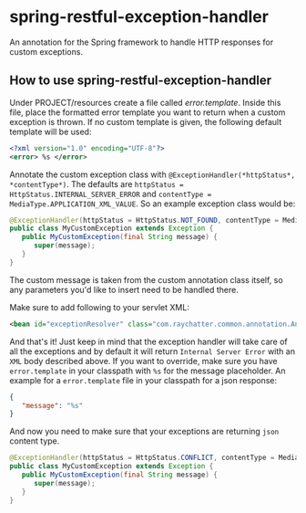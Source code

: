 # spring-restful-exception-handler

An annotation for the Spring framework to handle HTTP responses for custom exceptions.

## How to use spring-restful-exception-handler

Under PROJECT/resources create a file called *error.template*. Inside this file, place the formatted error template you want to return when a custom exception is thrown. If no custom template is given, the following default template will be used:

```xml
<?xml version="1.0" encoding="UTF-8"?>
<error> %s </error>
```

Annotate the custom exception class with `@ExceptionHandler(*httpStatus*, *contentType*)`. The defaults are `httpStatus = HttpStatus.INTERNAL_SERVER_ERROR` and `contentType = MediaType.APPLICATION_XML_VALUE`. So an example exception class would be:

```java
@ExceptionHandler(httpStatus = HttpStatus.NOT_FOUND, contentType = MediaType.APPLICATION_XML_VALUE)
public class MyCustomException extends Exception {
   public MyCustomException(final String message) {
      super(message);
   }
}
```

The custom message is taken from the custom annotation class itself, so any parameters you'd like to insert need to be handled there.

Make sure to add following to your servlet XML:

```xml
<bean id="exceptionResolver" class="com.raychatter.common.annotation.AnnotationHandler" />
```

And that's it! Just keep in mind that the exception handler will take care of all the exceptions and by default it will return `Internal Server Error` with an `XML` body described above. If you want to override, make sure you have `error.template` in your classpath with `%s` for the message placeholder. An example for a `error.template` file in your classpath for a json response:

```json
{
   "message": "%s"
}
```

And now you need to make sure that your exceptions are returning `json` content type.

```java
@ExceptionHandler(httpStatus = HttpStatus.CONFLICT, contentType = MediaType.APPLICATION_JSON_VALUE)
public class MyCustomException extends Exception {
   public MyCustomException(final String message) {
      super(message);
   }
}
```
